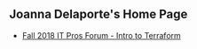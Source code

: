 ## Joanna Delaporte's Home Page

- [Fall 2018 IT Pros Forum - Intro to Terraform]("https://docs.google.com/presentation/d/e/2PACX-1vSMIH56JhpIk3Av9MbtyNZ0NK3hWHUbDwOoCwtoGHRVc6XOcc5mGgxT2qaQexeaUz4HRWQpk__4PWhS/embed?start=true&loop=false&delayms=60000")
